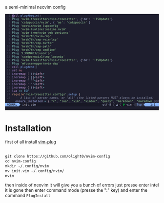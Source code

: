 a semi-minimal neovim config

![Alt text](nvim.png)

# Installation
first of all install [vim-plug](https://github.com/junegunn/vim-plug)
```

git clone https://github.com/olight0/nvim-config
cd nvim-config
mkdir ~/.config/nvim
mv init.vim ~/.config/nvim/
nvim
```
then inside of neovim it will give you a bunch of errors just presse enter intel it is gone then enter command mode (presse the ":" key) and enter the command ```PlugInstall```
